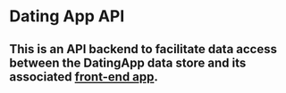 # Dating App API

## This is an API backend to facilitate data access between the DatingApp data store and its associated [front-end app](https://github.com/OisinFoley/DatingApp-SPA).